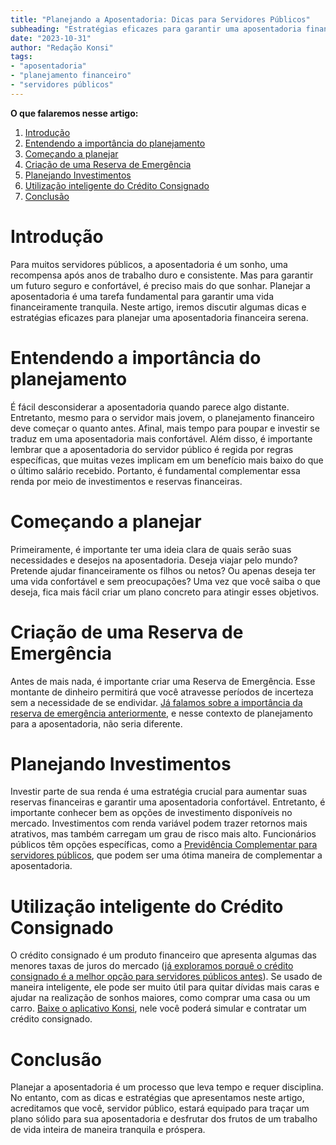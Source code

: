 ```yaml
---
title: "Planejando a Aposentadoria: Dicas para Servidores Públicos"
subheading: "Estratégias eficazes para garantir uma aposentadoria financeiramente tranquila"
date: "2023-10-31"
author: "Redação Konsi"
tags:
- "aposentadoria"
- "planejamento financeiro"
- "servidores públicos"
---
```


**O que falaremos nesse artigo:**

1. [Introdução](#introdução)
2. [Entendendo a importância do planejamento](#entendendo-a-importância-do-planejamento)
3. [Começando a planejar](#começando-a-planejar)
4. [Criação de uma Reserva de Emergência](#criação-de-uma-reserva-de-emergência)
5. [Planejando Investimentos](#planejando-investimentos)
6. [Utilização inteligente do Crédito Consignado](#utilização-inteligente-do-crédito-consignado)
7. [Conclusão](#conclusão)

# Introdução
Para muitos servidores públicos, a aposentadoria é um sonho, uma recompensa após anos de trabalho duro e consistente. Mas para garantir um futuro seguro e confortável, é preciso mais do que sonhar. Planejar a aposentadoria é uma tarefa fundamental para garantir uma vida financeiramente tranquila. Neste artigo, iremos discutir algumas dicas e estratégias eficazes para planejar uma aposentadoria financeira serena.

# Entendendo a importância do planejamento
É fácil desconsiderar a aposentadoria quando parece algo distante. Entretanto, mesmo para o servidor mais jovem, o planejamento financeiro deve começar o quanto antes. Afinal, mais tempo para poupar e investir se traduz em uma aposentadoria mais confortável. Além disso, é importante lembrar que a aposentadoria do servidor público é regida por regras específicas, que muitas vezes implicam em um benefício mais baixo do que o último salário recebido. Portanto, é fundamental complementar essa renda por meio de investimentos e reservas financeiras.

# Começando a planejar
Primeiramente, é importante ter uma ideia clara de quais serão suas necessidades e desejos na aposentadoria. Deseja viajar pelo mundo? Pretende ajudar financeiramente os filhos ou netos? Ou apenas deseja ter uma vida confortável e sem preocupações? Uma vez que você saiba o que deseja, fica mais fácil criar um plano concreto para atingir esses objetivos. 

# Criação de uma Reserva de Emergência
Antes de mais nada, é importante criar uma Reserva de Emergência. Esse montante de dinheiro permitirá que você atravesse períodos de incerteza sem a necessidade de se endividar. [Já falamos sobre a importância da reserva de emergência anteriormente](a-importncia-da-reserva-de-emergncia-e-como-constru-la-com-inteligncia-financeira.md), e nesse contexto de planejamento para a aposentadoria, não seria diferente.

# Planejando Investimentos
Investir parte de sua renda é uma estratégia crucial para aumentar suas reservas financeiras e garantir uma aposentadoria confortável. Entretanto, é importante conhecer bem as opções de investimento disponíveis no mercado. Investimentos com renda variável podem trazer retornos mais atrativos, mas também carregam um grau de risco mais alto. Funcionários públicos têm opções específicas, como a [Previdência Complementar para servidores públicos](o-guia-definitivo-sobre-crdito-consignado-para-servidor-pblico-novato.md), que podem ser uma ótima maneira de complementar a aposentadoria.

# Utilização inteligente do Crédito Consignado
O crédito consignado é um produto financeiro que apresenta algumas das menores taxas de juros do mercado ([já exploramos porquê o crédito consignado é a melhor opção para servidores públicos antes](por-que-o-crdito-consignado-a-melhor-escolha-para-servidores-pblicos.md)). Se usado de maneira inteligente, ele pode ser muito útil para quitar dívidas mais caras e ajudar na realização de sonhos maiores, como comprar uma casa ou um carro. [Baixe o aplicativo Konsi](https://konsi.com.br/download), nele você poderá simular e contratar um crédito consignado.

# Conclusão
Planejar a aposentadoria é um processo que leva tempo e requer disciplina. No entanto, com as dicas e estratégias que apresentamos neste artigo, acreditamos que você, servidor público, estará equipado para traçar um plano sólido para sua aposentadoria e desfrutar dos frutos de um trabalho de vida inteira de maneira tranquila e próspera.
